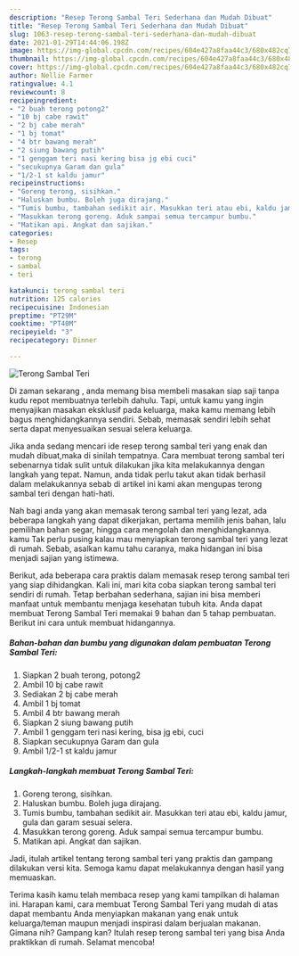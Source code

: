 ```yaml
---
description: "Resep Terong Sambal Teri Sederhana dan Mudah Dibuat"
title: "Resep Terong Sambal Teri Sederhana dan Mudah Dibuat"
slug: 1063-resep-terong-sambal-teri-sederhana-dan-mudah-dibuat
date: 2021-01-29T14:44:06.198Z
image: https://img-global.cpcdn.com/recipes/604e427a8faa44c3/680x482cq70/terong-sambal-teri-foto-resep-utama.jpg
thumbnail: https://img-global.cpcdn.com/recipes/604e427a8faa44c3/680x482cq70/terong-sambal-teri-foto-resep-utama.jpg
cover: https://img-global.cpcdn.com/recipes/604e427a8faa44c3/680x482cq70/terong-sambal-teri-foto-resep-utama.jpg
author: Nellie Farmer
ratingvalue: 4.1
reviewcount: 8
recipeingredient:
- "2 buah terong potong2"
- "10 bj cabe rawit"
- "2 bj cabe merah"
- "1 bj tomat"
- "4 btr bawang merah"
- "2 siung bawang putih"
- "1 genggam teri nasi kering bisa jg ebi cuci"
- "secukupnya Garam dan gula"
- "1/2-1 st kaldu jamur"
recipeinstructions:
- "Goreng terong, sisihkan."
- "Haluskan bumbu. Boleh juga dirajang."
- "Tumis bumbu, tambahan sedikit air. Masukkan teri atau ebi, kaldu jamur, gula dan garam sesuai selera."
- "Masukkan terong goreng. Aduk sampai semua tercampur bumbu."
- "Matikan api. Angkat dan sajikan."
categories:
- Resep
tags:
- terong
- sambal
- teri

katakunci: terong sambal teri 
nutrition: 125 calories
recipecuisine: Indonesian
preptime: "PT29M"
cooktime: "PT40M"
recipeyield: "3"
recipecategory: Dinner

---
```



![Terong Sambal Teri](https://img-global.cpcdn.com/recipes/604e427a8faa44c3/680x482cq70/terong-sambal-teri-foto-resep-utama.jpg)

Di zaman  sekarang , anda memang bisa membeli masakan siap saji tanpa kudu repot membuatnya terlebih dahulu. Tapi, untuk kamu yang ingin menyajikan masakan eksklusif pada keluarga, maka kamu memang lebih bagus menghidangkannya sendiri. Sebab, memasak sendiri lebih sehat serta dapat menyesuaikan sesuai selera keluarga.

Jika anda sedang mencari ide resep terong sambal teri yang enak dan mudah dibuat,maka di sinilah tempatnya. Cara membuat terong sambal teri  sebenarnya tidak sulit untuk dilakukan jika kita melakukannya dengan langkah yang tepat. Namun, anda tidak perlu takut akan tidak berhasil dalam melakukannya 
sebab di artikel ini kami akan mengupas terong sambal teri dengan hati-hati.  



Nah bagi anda yang akan memasak terong sambal teri yang lezat, ada beberapa langkah yang dapat dikerjakan, pertama memilih jenis bahan, lalu pemilihan bahan segar, hingga cara mengolah dan menghidangkannya. kamu Tak perlu pusing kalau mau menyiapkan terong sambal teri yang lezat di rumah. Sebab, asalkan kamu  tahu caranya, maka hidangan ini bisa menjadi sajian yang istimewa.

Berikut, ada beberapa cara praktis  dalam memasak resep terong sambal teri yang siap dihidangkan. Kali ini, mari kita coba siapkan terong sambal teri sendiri di rumah. Tetap berbahan sederhana, sajian ini bisa memberi manfaat untuk membantu menjaga kesehatan tubuh kita. Anda dapat membuat Terong Sambal Teri memakai 9 bahan dan 5 tahap pembuatan. Berikut ini cara untuk membuat hidangannya.

<!--inarticleads1-->

##### Bahan-bahan dan bumbu yang digunakan dalam pembuatan Terong Sambal Teri:

1. Siapkan 2 buah terong, potong2
1. Ambil 10 bj cabe rawit
1. Sediakan 2 bj cabe merah
1. Ambil 1 bj tomat
1. Ambil 4 btr bawang merah
1. Siapkan 2 siung bawang putih
1. Ambil 1 genggam teri nasi kering, bisa jg ebi, cuci
1. Siapkan secukupnya Garam dan gula
1. Ambil 1/2-1 st kaldu jamur




<!--inarticleads2-->

##### Langkah-langkah membuat Terong Sambal Teri:

1. Goreng terong, sisihkan.
1. Haluskan bumbu. Boleh juga dirajang.
1. Tumis bumbu, tambahan sedikit air. Masukkan teri atau ebi, kaldu jamur, gula dan garam sesuai selera.
1. Masukkan terong goreng. Aduk sampai semua tercampur bumbu.
1. Matikan api. Angkat dan sajikan.




Jadi, itulah artikel tentang  terong sambal teri  yang praktis dan gampang dilakukan versi kita. Semoga kamu dapat melakukannya dengan hasil yang memuaskan. 

Terima kasih kamu telah membaca resep yang kami tampilkan di halaman ini. Harapan kami, cara membuat  Terong Sambal Teri yang mudah di atas dapat membantu Anda menyiapkan makanan yang enak untuk keluarga/teman maupun menjadi inspirasi dalam berjualan makanan. Gimana nih? Gampang kan? Itulah resep terong sambal teri yang bisa Anda praktikkan di rumah. Selamat mencoba!


